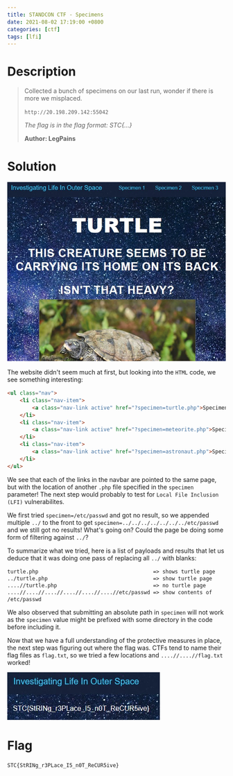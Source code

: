 ```yaml
---
title: STANDCON CTF - Specimens
date: 2021-08-02 17:19:00 +0800
categories: [ctf]
tags: [lfi]
---
```


# Description

> Collected a bunch of specimens on our last run, wonder if there is more we misplaced.
> 
> `http://20.198.209.142:55042`
> 
> _The flag is in the flag format: STC{...}_
> 
> **Author: LegPains**

# Solution

![](/assets/images/specimens_1.jpg)

The website didn't seem much at first, but looking into the `HTML` code, we see something interesting:

```html
<ul class="nav">
	<li class="nav-item">
		<a class="nav-link active" href="?specimen=turtle.php">Specimen 1</a>
	</li>
	<li class="nav-item">
		<a class="nav-link active" href="?specimen=meteorite.php">Specimen 2</a>
	</li>
	<li class="nav-item">
		<a class="nav-link active" href="?specimen=astronaut.php">Specimen 3</a>
	</li>
</ul>
```

We see that each of the links in the navbar are pointed to the same page, but with the location of another `.php` file specified in the `specimen` parameter! The next step would probably to test for `Local File Inclusion (LFI)` vulnerabilites.

We first tried `specimen=/etc/passwd` and got no result, so we appended multiple `../` to the front to get `specimen=../../../../../../../etc/passwd` and we still got no results! What's going on? Could the page be doing some form of filtering against `../`?

To summarize what we tried, here is a list of payloads and results that let us deduce that it was doing one pass of replacing all `../` with blanks:

```
turtle.php                                     => shows turtle page
../turtle.php                                  => show turtle page
....//turtle.php                               => no turtle page
....//....//....//....//....//....//etc/passwd => show contents of /etc/passwd
```

We also observed that submitting an absolute path in `specimen` will not work as the `specimen` value might be prefixed with some directory in the code before including it.

Now that we have a full understanding of the protective measures in place, the next step was figuring out where the flag was. CTFs tend to name their flag files as `flag.txt`, so we tried a few locations and `....//....//flag.txt` worked!

![](/assets/images/specimens_2.jpg)

# Flag
`STC{StRINg_r3PLace_I5_n0T_ReCUR5ive}`
